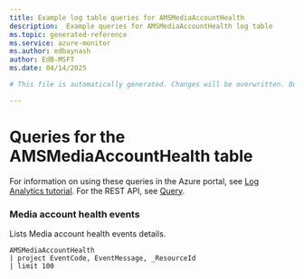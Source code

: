 ```yaml
---
title: Example log table queries for AMSMediaAccountHealth
description:  Example queries for AMSMediaAccountHealth log table
ms.topic: generated-reference
ms.service: azure-monitor
ms.author: edbaynash
author: EdB-MSFT
ms.date: 04/14/2025

# This file is automatically generated. Changes will be overwritten. Do not change this file directly. 

---
```


# Queries for the AMSMediaAccountHealth table

For information on using these queries in the Azure portal, see [Log Analytics tutorial](/azure/azure-monitor/logs/log-analytics-tutorial). For the REST API, see [Query](/rest/api/loganalytics/query).


### Media account health events  


Lists Media account health events details.  

```query
AMSMediaAccountHealth
| project EventCode, EventMessage, _ResourceId
| limit 100
```

